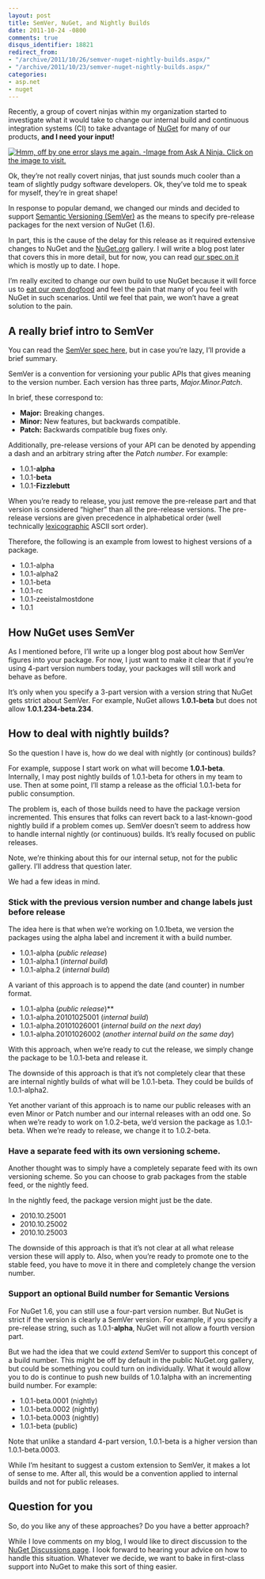 ```yaml
---
layout: post
title: SemVer, NuGet, and Nightly Builds
date: 2011-10-24 -0800
comments: true
disqus_identifier: 18821
redirect_from:
- "/archive/2011/10/26/semver-nuget-nightly-builds.aspx/"
- "/archive/2011/10/23/semver-nuget-nightly-builds.aspx/"
categories:
- asp.net
- nuget
---
```


Recently, a group of covert ninjas within my organization started to
investigate what it would take to change our internal build and
continuous integration systems (CI) to take advantage of
[NuGet](http://nuget.org/ "NuGet Website") for many of our products,
**and I need your input!**

[![Hmm, off by one error slays me again. -Image from Ask A Ninja. Click on
the image to visit.](http://haacked.com/images/haacked_com/WindowsLiveWriter/SemVer-and-Nightly-Builds_936F/AskANinja11_f5c89cab-0701-49d8-b269-8b22b93143ac.jpg "AskANinja11")](http://blip.tv/askaninja "Ask a Ninja")

Ok, they’re not really covert ninjas, that just sounds much cooler than
a team of slightly pudgy software developers. Ok, they’ve told me to
speak for myself, they’re in great shape!

In response to popular demand, we changed our minds and decided to
support [Semantic Versioning
(SemVer)](http://semver.org/ "Semantic Versioning") as the means to
specify pre-release packages for the next version of NuGet (1.6).

In part, this is the cause of the delay for this release as it required
extensive changes to NuGet and the
[NuGet.org](http://nuget.org/ "NuGet Gallery") gallery. I will write a
blog post later that covers this in more detail, but for now, you can
read [our spec on
it](http://nuget.codeplex.com/wikipage?title=Pre-Release%20Packages "Pre-release packages")
which is mostly up to date. I hope.

I’m really excited to change our own build to use NuGet because it will
force us to [eat our own
dogfood](http://en.wikipedia.org/wiki/Eat_one%27s_own_dog_food "Eating your own dog food")
and feel the pain that many of you feel with NuGet in such scenarios.
Until we feel that pain, we won’t have a great solution to the pain.

A really brief intro to SemVer
------------------------------

You can read the [SemVer spec here](http://semver.org/ "SemVer"), but in
case you’re lazy, I’ll provide a brief summary.

SemVer is a convention for versioning your public APIs that gives
meaning to the version number. Each version has three parts,
*Major.Minor.Patch*.

In brief, these correspond to:

-   **Major:** Breaking changes.
-   **Minor:** New features, but backwards compatible.
-   **Patch:** Backwards compatible bug fixes only.

Additionally, pre-release versions of your API can be denoted by
appending a dash and an arbitrary string after the *Patch number*. For
example:

-   1.0.1-**alpha**
-   1.0.1-**beta**
-   1.0.1-**Fizzlebutt**

When you’re ready to release, you just remove the pre-release part and
that version is considered “higher” than all the pre-release versions.
The pre-release versions are given precedence in alphabetical order
(well technically
[lexicographic](http://en.wikipedia.org/wiki/Lexicographical_order "Lexicographic")
ASCII sort order).

Therefore, the following is an example from lowest to highest versions
of a package.

-   1.0.1-alpha
-   1.0.1-alpha2
-   1.0.1-beta
-   1.0.1-rc
-   1.0.1-zeeistalmostdone
-   1.0.1

How NuGet uses SemVer
---------------------

As I mentioned before, I’ll write up a longer blog post about how SemVer
figures into your package. For now, I just want to make it clear that if
you’re using 4-part version numbers today, your packages will still work
and behave as before.

It’s only when you specify a 3-part version with a version string that
NuGet gets strict about SemVer. For example, NuGet allows **1.0.1-beta**
but does not allow **1.0.1.234-beta.234**.

How to deal with nightly builds?
--------------------------------

So the question I have is, how do we deal with nightly (or continous)
builds?

For example, suppose I start work on what will become **1.0.1-beta**.
Internally, I may post nightly builds of 1.0.1-beta for others in my
team to use. Then at some point, I’ll stamp a release as the official
1.0.1-beta for public consumption.

The problem is, each of those builds need to have the package version
incremented. This ensures that folks can revert back to a
last-known-good nightly build if a problem comes up. SemVer doesn’t seem
to address how to handle internal nightly (or continuous) builds. It’s
really focused on public releases.

Note, we’re thinking about this for our internal setup, not for the
public gallery. I’ll address that question later.

We had a few ideas in mind.

### Stick with the previous version number and change labels just before release

The idea here is that when we’re working on 1.0.1beta, we version the
packages using the alpha label and increment it with a build number.

-   1.0.1-alpha (*public release*)
-   1.0.1-alpha.1 (*internal build*)
-   1.0.1-alpha.2 (*internal build*)

A variant of this approach is to append the date (and counter) in number
format.

-   1.0.1-alpha (*public release*)**
-   1.0.1-alpha.20101025001 (*internal build*)
-   1.0.1-alpha.20101026001 (*internal build on the next day*)
-   1.0.1-alpha.20101026002 (*another internal build on the same day*)

With this approach, when we’re ready to cut the release, we simply
change the package to be 1.0.1-beta and release it.

The downside of this approach is that it’s not completely clear that
these are internal nightly builds of what will be 1.0.1-beta. They could
be builds of 1.0.1-alpha2.

Yet another variant of this approach is to name our public releases with
an even Minor or Patch number and our internal releases with an odd one.
So when we’re ready to work on 1.0.2-beta, we’d version the package as
1.0.1-beta. When we’re ready to release, we change it to 1.0.2-beta.

### Have a separate feed with its own versioning scheme.

Another thought was to simply have a completely separate feed with its
own versioning scheme. So you can choose to grab packages from the
stable feed, or the nightly feed.

In the nightly feed, the package version might just be the date.

-   2010.10.25001
-   2010.10.25002
-   2010.10.25003

The downside of this approach is that it’s not clear at all what release
version these will apply to. Also, when you’re ready to promote one to
the stable feed, you have to move it in there and completely change the
version number.

### Support an optional Build number for Semantic Versions

For NuGet 1.6, you can still use a four-part version number. But NuGet
is strict if the version is clearly a SemVer version. For example, if
you specify a pre-release string, such as 1.0.1-**alpha**, NuGet will
not allow a fourth version part.

But we had the idea that we could *extend* SemVer to support this
concept of a build number. This might be off by default in the public
NuGet.org gallery, but could be something you could turn on
individually. What it would allow you to do is continue to push new
builds of 1.0.1alpha with an incrementing build number. For example:

-   1.0.1-beta.0001 (nightly)
-   1.0.1-beta.0002 (nightly)
-   1.0.1-beta.0003 (nightly)
-   1.0.1-beta (public)

Note that unlike a standard 4-part version, 1.0.1-beta is a higher
version than 1.0.1-beta.0003.

While I’m hesitant to suggest a custom extension to SemVer, it makes a
lot of sense to me. After all, this would be a convention applied to
internal builds and not for public releases.

Question for you
----------------

So, do you like any of these approaches? Do you have a better approach?

While I love comments on my blog, I would like to direct discussion to
the [NuGet Discussions
page](http://nuget.codeplex.com/discussions/277189). I look forward to
hearing your advice on how to handle this situation. Whatever we decide,
we want to bake in first-class support into NuGet to make this sort of
thing easier.
